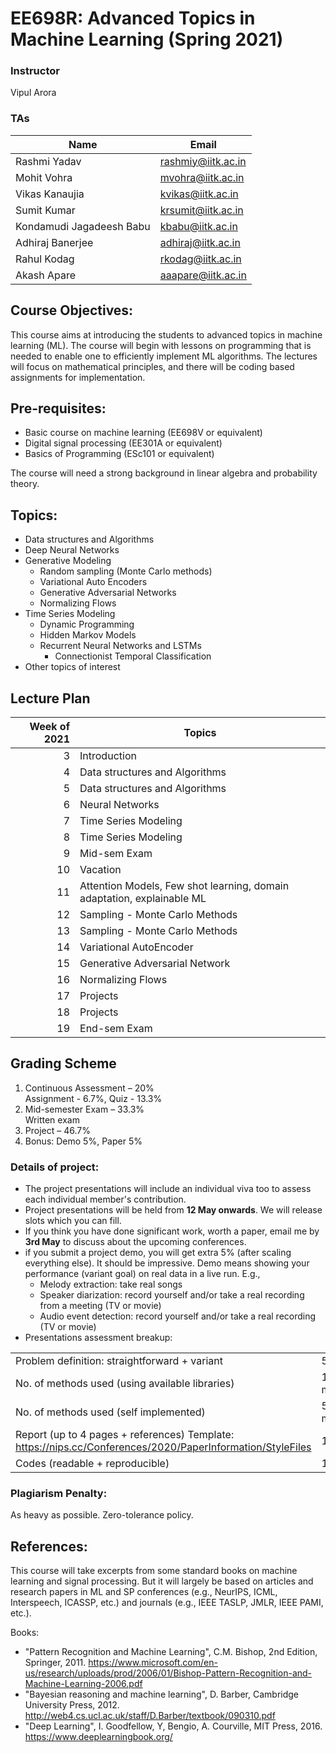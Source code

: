 <!--
<style TYPE="text/css">
code.has-jax {font: inherit; font-size: 100%; background: inherit; border: inherit;}
</style>
<script type="text/x-mathjax-config">
MathJax.Hub.Config({
    tex2jax: {
        inlineMath: [['$','$'], ['\\(','\\)']],
        skipTags: ['script', 'noscript', 'style', 'textarea', 'pre'] // removed 'code' entry
    }
});
MathJax.Hub.Queue(function() {
    var all = MathJax.Hub.getAllJax(), i;
    for(i = 0; i < all.length; i += 1) {
        all[i].SourceElement().parentNode.className += ' has-jax';
    }
});
</script>
<script type="text/javascript" src="https://cdnjs.cloudflare.com/ajax/libs/mathjax/2.7.4/MathJax.js?config=TeX-AMS_HTML-full"></script>

**Estimated Enrollment:** 40
-->
# EE698R: Advanced Topics in Machine Learning (Spring 2021)

### Instructor
Vipul Arora

### TAs

|Name|Email|
|-|-|
|Rashmi Yadav	|	rashmiy@iitk.ac.in|
|Mohit Vohra	|	mvohra@iitk.ac.in|
|Vikas Kanaujia	|	kvikas@iitk.ac.in |
|Sumit Kumar	|	krsumit@iitk.ac.in|
|Kondamudi Jagadeesh Babu	|	kbabu@iitk.ac.in |
|Adhiraj Banerjee	|	adhiraj@iitk.ac.in|
|Rahul Kodag	|	rkodag@iitk.ac.in|
|Akash Apare	|	aaapare@iitk.ac.in|

<!--
## Registration Note: 
- I am planning to have around 50 UGs and rest all PGs -- from EE. 
- No limit on the number of PGs.
- For UGs:
  - First come first serve.
  - Anyone who has done no other ML course will be given preference; please write in the remarks "No other ML course".

**Units:** 3-0-0-0-9 (3 hours lecture; total 9 credits)
Course link: https://hello.iitk.ac.in/course/ee698v
## TAs:
Vishal 	- vishalku@ <br>
Sumit 	- krsumit@ <br>
Vikas 	- kvikas@ <br>
Adhiraj 	- adhiraj@ <br>
Swati 	- swatisn@ <br>
Akash 	-	aaapare@ <br>
Sagnik - sagnikm@ <br>

-->



## Course Objectives:
This course aims at introducing the students to
advanced topics in machine learning (ML). 
The course will begin with lessons on programming
that is needed to enable one to efficiently implement ML
algorithms.
The lectures will focus on mathematical principles, and there will be coding based assignments for implementation. 

<!--
## Registration: (Updated on 23 Nov, 10AM)

- No more space for UG students.
- All PG students will be accepted and are encouraged to apply.
- For auditing the course, please send a request to rashmiy@iitk.ac.in.
-->

## Pre-requisites:
- Basic course on machine learning (EE698V or equivalent)
- Digital signal processing (EE301A or equivalent)
- Basics of Programming (ESc101 or equivalent)

The course will need a strong background in linear algebra and probability theory.

## Topics:

- Data structures and Algorithms
- Deep Neural Networks
- Generative Modeling
	- Random sampling (Monte Carlo methods)
	- Variational Auto Encoders
	- Generative Adversarial Networks
	- Normalizing Flows
- Time Series Modeling
	- Dynamic Programming
	- Hidden Markov Models
  - Recurrent Neural Networks and LSTMs
	- Connectionist Temporal Classification
- Other topics of interest

## Lecture Plan

| Week of 2021 | Topics |
|----:|----|
|3| Introduction|
|4| Data structures and Algorithms|
|5| Data structures and Algorithms|
|6| Neural Networks |
|7| Time Series Modeling |
|8| Time Series Modeling | 
|9| Mid-sem Exam |
|10| Vacation |
|11| Attention Models, Few shot learning, domain adaptation, explainable ML |
|12| Sampling - Monte Carlo Methods | 
|13| Sampling - Monte Carlo Methods | 
|14| Variational AutoEncoder |
|15| Generative Adversarial Network |
|16| Normalizing Flows |
|17| Projects |
|18| Projects |
|19| End-sem Exam |

<!-- 
<sup>1</sup> Supervised and Unsupervised learning, Linear Classification and Regression, Evaluation Metrics 
<sup>2</sup> Multi-class classification and Multi-label classification, different kinds of non-linearities, objective functions and learning methods 
<sup>2</sup> Hidden Markov Models, Finite State Transducers and Dynamic Programming
-->

## Grading Scheme
1. Continuous Assessment – 20% <br>
Assignment - 6.7%, Quiz - 13.3%
2. Mid-semester Exam – 33.3% <br>
Written exam
3. Project – 46.7% <br>
4. Bonus: Demo 5%, Paper 5%

### Details of project:
- The project presentations will include an individual viva too to assess each individual member's contribution.
- Project presentations will be held from **12 May onwards**. We will release slots which you can fill.
- If you think you have done significant work, worth a paper, email me by **3rd May** to discuss about the upcoming conferences.
- if you submit a project demo, you will get extra 5% (after scaling everything else). It should be impressive. Demo means showing your performance (variant goal) on real data in a live run. E.g.,
  - Melody extraction: take real songs
  - Speaker diarization: record yourself and/or take a real recording from a meeting (TV or movie)
  - Audio event detection: record yourself and/or take a real recording (TV or movie)
- Presentations assessment breakup:

| | |
|--|--|
| Problem definition: straightforward + variant | 5 marks |
| No. of methods used (using available libraries) | 1 mark/method |
| No. of methods used (self implemented) | 5 marks/method |
| Report (up to 4 pages + references) Template: https://nips.cc/Conferences/2020/PaperInformation/StyleFiles | 10 marks |
| Codes (readable + reproducible) | 10 marks |

### Plagiarism Penalty:<br>
As heavy as possible. Zero-tolerance policy.

<!--
## Projects
- Group of 2-3 students
- We will provide the datasets - students can choose or design problems around them
-->
## References:
  This course will take excerpts from some standard books on machine
  learning and signal processing. But it will largely be based on
  articles and research papers in ML and SP conferences (e.g.,
  NeurIPS, ICML, Interspeech, ICASSP, etc.) and journals (e.g., IEEE
  TASLP, JMLR, IEEE PAMI, etc.). 

Books:

  - "Pattern Recognition and Machine Learning", C.M. Bishop, 2nd
    Edition, Springer, 2011. https://www.microsoft.com/en-us/research/uploads/prod/2006/01/Bishop-Pattern-Recognition-and-Machine-Learning-2006.pdf
  - "Bayesian reasoning and machine learning", D. Barber, Cambridge University Press, 2012. http://web4.cs.ucl.ac.uk/staff/D.Barber/textbook/090310.pdf 
  - "Deep Learning", I. Goodfellow, Y, Bengio, A. Courville, MIT Press, 2016. https://www.deeplearningbook.org/ 

<!--
  - https://ccrma.stanford.edu/~jos/sasp/
  - "Deep Learning", I. Goodfellow, Y, Bengio, A. Courville, MIT
    Press, 2016. 
  - https://www.youtube.com/watch?v=0ALKGR0I5MA - Basic Sound Processing in Python | SciPy 2015 | Allen Downey
  - Introduction to Audio Analysis: MATLAB approach, Theodoros Giannakopoulos and Aggelos Pikrakis
  - "Introduction to Audio Signal Processing", Warren L. G. Koontz,
    RIT Press, 2016.

  - https://opensource.com/article/19/9/audio-processing-machine-learning-python

-->
